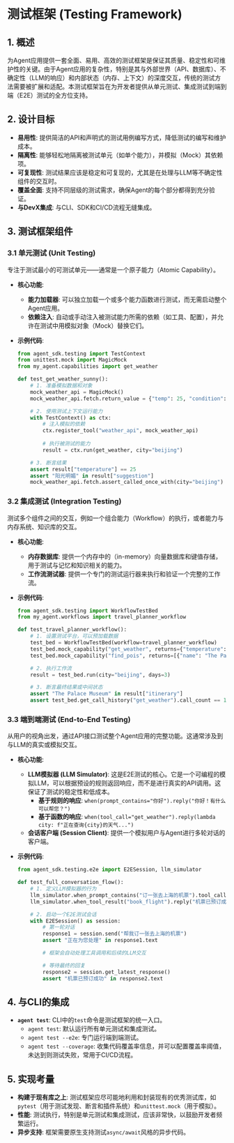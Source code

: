 # 测试框架 (Testing Framework)

## 1. 概述

为Agent应用提供一套全面、易用、高效的测试框架是保证其质量、稳定性和可维护性的关键。由于Agent应用的复杂性，特别是其与外部世界（API、数据库）、不确定性（LLM的响应）和内部状态（内存、上下文）的深度交互，传统的测试方法需要被扩展和适配。本测试框架旨在为开发者提供从单元测试、集成测试到端到端（E2E）测试的全方位支持。

## 2. 设计目标

*   **易用性**: 提供简洁的API和声明式的测试用例编写方式，降低测试的编写和维护成本。
*   **隔离性**: 能够轻松地隔离被测试单元（如单个能力），并模拟（Mock）其依赖项。
*   **可复现性**: 测试结果应该是稳定和可复现的，尤其是在处理与LLM等不确定性组件的交互时。
*   **覆盖全面**: 支持不同层级的测试需求，确保Agent的每个部分都得到充分验证。
*   **与DevX集成**: 与CLI、SDK和CI/CD流程无缝集成。

## 3. 测试框架组件

### 3.1 单元测试 (Unit Testing)

专注于测试最小的可测试单元——通常是一个原子能力（Atomic Capability）。

*   **核心功能**:
    *   **能力加载器**: 可以独立加载一个或多个能力函数进行测试，而无需启动整个Agent应用。
    *   **依赖注入**: 自动或手动注入被测试能力所需的依赖（如工具、配置），并允许在测试中用模拟对象（Mock）替换它们。

*   **示例代码**:

    ```python
    from agent_sdk.testing import TestContext
    from unittest.mock import MagicMock
    from my_agent.capabilities import get_weather

    def test_get_weather_sunny():
        # 1. 准备模拟数据和对象
        mock_weather_api = MagicMock()
        mock_weather_api.fetch.return_value = {"temp": 25, "condition": "sunny"}

        # 2. 使用测试上下文运行能力
        with TestContext() as ctx:
            # 注入模拟的依赖
            ctx.register_tool("weather_api", mock_weather_api)
            
            # 执行被测试的能力
            result = ctx.run(get_weather, city="beijing")

        # 3. 断言结果
        assert result["temperature"] == 25
        assert "阳光明媚" in result["suggestion"]
        mock_weather_api.fetch.assert_called_once_with(city="beijing")
    ```

### 3.2 集成测试 (Integration Testing)

测试多个组件之间的交互，例如一个组合能力（Workflow）的执行，或者能力与内存系统、知识库的交互。

*   **核心功能**:
    *   **内存数据库**: 提供一个内存中的（in-memory）向量数据库和键值存储，用于测试与记忆和知识相关的能力。
    *   **工作流测试器**: 提供一个专门的测试运行器来执行和验证一个完整的工作流。

*   **示例代码**:

    ```python
    from agent_sdk.testing import WorkflowTestBed
    from my_agent.workflows import travel_planner_workflow

    def test_travel_planner_workflow():
        # 1. 设置测试平台，可以预加载数据
        test_bed = WorkflowTestBed(workflow=travel_planner_workflow)
        test_bed.mock_capability("get_weather", returns={"temperature": 30, ...})
        test_bed.mock_capability("find_pois", returns=[{"name": "The Palace Museum"}, ...])

        # 2. 执行工作流
        result = test_bed.run(city="beijing", days=3)

        # 3. 断言最终结果或中间状态
        assert "The Palace Museum" in result["itinerary"]
        assert test_bed.get_call_history("get_weather").call_count == 1
    ```

### 3.3 端到端测试 (End-to-End Testing)

从用户的视角出发，通过API接口测试整个Agent应用的完整功能。这通常涉及到与LLM的真实或模拟交互。

*   **核心功能**:
    *   **LLM模拟器 (LLM Simulator)**: 这是E2E测试的核心。它是一个可编程的模拟LLM，可以根据预设的规则返回响应，而不是进行真实的API调用。这保证了测试的稳定性和低成本。
        *   **基于规则的响应**: `when(prompt_contains="你好").reply("你好！有什么可以帮您？")`
        *   **基于函数的响应**: `when(tool_call="get_weather").reply(lambda city: f"正在查询{city}的天气...")`
    *   **会话客户端 (Session Client)**: 提供一个模拟用户与Agent进行多轮对话的客户端。

*   **示例代码**:

    ```python
    from agent_sdk.testing.e2e import E2ESession, llm_simulator

    def test_full_conversation_flow():
        # 1. 定义LLM模拟器的行为
        llm_simulator.when_prompt_contains("订一张去上海的机票").tool_call("book_flight", destination="shanghai")
        llm_simulator.when_tool_result("book_flight").reply("机票已预订成功！")

        # 2. 启动一个E2E测试会话
        with E2ESession() as session:
            # 第一轮对话
            response1 = session.send("帮我订一张去上海的机票")
            assert "正在为您处理" in response1.text

            # 框架会自动处理工具调用和后续的LLM交互

            # 等待最终的回复
            response2 = session.get_latest_response()
            assert "机票已预订成功" in response2.text
    ```

## 4. 与CLI的集成

*   **`agent test`**: CLI中的`test`命令是测试框架的统一入口。
    *   `agent test`: 默认运行所有单元测试和集成测试。
    *   `agent test --e2e`: 专门运行端到端测试。
    *   `agent test --coverage`: 收集代码覆盖率信息，并可以配置覆盖率阈值，未达到则测试失败，常用于CI/CD流程。

## 5. 实现考量

*   **构建于现有库之上**: 测试框架应尽可能地利用和封装现有的优秀测试库，如`pytest`（用于测试发现、断言和插件系统）和`unittest.mock`（用于模拟）。
*   **性能**: 测试执行，特别是单元测试和集成测试，应该非常快，以鼓励开发者频繁运行。
*   **异步支持**: 框架需要原生支持测试`async/await`风格的异步代码。